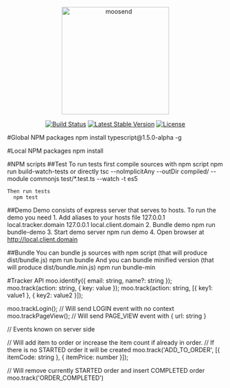 <p align="center">   
  <a target="_blank" href="https://www.moosend.com/"><img width="250" class="logo" alt="moosend" src="https://moosend.com/wp-content/themes/moosend_theme/images/moosend_logo_full.svg" scale="0"></a>    
</p>    

<p align="center">    
  <a href="https://travis-ci.org/moosend/website-tracking-js"><img src="https://travis-ci.org/moosend/website-tracking-js.svg" alt="Build Status"></a>    
  <a href="https://www.npmjs.com/package/mootracker"><img src="https://badge.fury.io/js/mootracker.svg" alt="Latest Stable Version"></a>    
  <a href="https://www.npmjs.com/package/mootracker"><img src="https://poser.pugx.org/moosend/tracker/license.svg" alt="License"></a>   
</p>
#Global NPM packages
  npm install typescript@1.5.0-alpha -g

#Local NPM packages
  npm install

#NPM scripts
  ##Test
    To run tests first compile sources with npm script
      npm run build-watch-tests
    or directly
      tsc --noImplicitAny --outDir compiled/ --module commonjs test/*.test.ts --watch -t es5

    Then run tests
      npm test

  ##Demo
    Demo consists of express server that serves to hosts. To run the demo you need
    1. Add aliases to your hosts file
      127.0.0.1 local.tracker.domain
      127.0.0.1 local.client.domain
    2. Bundle demo
      npm run bundle-demo
    3. Start demo server
      npm run demo
    4. Open browser at http://local.client.domain

  ##Bundle
    You can bundle js sources with npm script (that will produce dist/bundle.js)
      npm run bundle
    And you can bundle minified version (that will produce dist/bundle.min.js)
      npm run bundle-min


#Tracker API
moo.identify({ email: string, name?: string });
moo.track(action: string, { key: value });
moo.track(action: string, [{ key1: value1 }, { key2: value2 }]);

moo.trackLogin(); // Will send LOGIN event with no context
moo.trackPageView(); // Will send PAGE_VIEW event with { url: string }

// Events known on server side

// Will add item to order or increase the item count if already in order.
// If there is no STARTED order it will be created
moo.track('ADD_TO_ORDER', [{ itemCode: string }, { itemPrice: number }]);

// Will remove currently STARTED order and insert COMPLETED order
moo.track('ORDER_COMPLETED')
